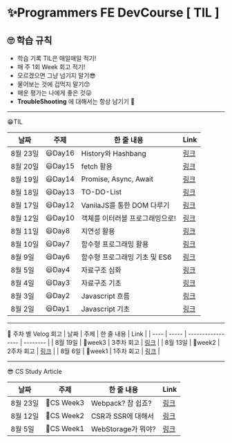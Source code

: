 # ✨Programmers FE DevCourse [ TIL ]

## 🙄 학습 규칙

- 학습 기록 TIL은 매일매일 적기!
- 매 주 1회 Week 회고 적기!
- 모르겠으면 그냥 넘기지 말기😎
- 물어보는 것에 겁먹지 말기😙
- 매운 평가는 나에게 좋은 것😛
- **TroubleShooting** 에 대해서는 항상 남기기 🤔

---

😁TIL

| 날짜     | 주제    | 한 줄 내용                      | Link                                                                      |
| -------- | ------- | ------------------------------- | ------------------------------------------------------------------------- |
| 8월 23일 | 😃Day16 | History와 Hashbang              | [링크](https://minsgy.notion.site/Day16-3383c676950b47b193478e9ae01a589f) |
| 8월 20일 | 😃Day15 | fetch 활용                      | [링크](https://minsgy.notion.site/Day15-7fb4370b236e472ea9a2dc00ec7df22a) |
| 8월 19일 | 😃Day14 | Promise, Async, Await           | [링크](https://minsgy.notion.site/Day14-fc1400983af44a048a974b3f95b566a0) |
| 8월 18일 | 😃Day13 | TO-DO-List                      | [링크](https://minsgy.notion.site/Day13-eb2c7594243d49a99ce1f939aa82aa81) |
| 8월 17일 | 😃Day12 | VanilaJS를 통한 DOM 다루기      | [링크](https://minsgy.notion.site/Day12-c12a08865bae4d9db9171eb54d000b11) |
| 8월 12일 | 😃Day10 | 객체를 이터러블 프로그래밍으로! | [링크](https://minsgy.notion.site/Day10-7870d6a8dc2c45c0b64a067a8f3709c8) |
| 8월 11일 | 😃Day8  | 지연성 활용                     | [링크](https://minsgy.notion.site/Day8-9f6a8b958f3d4411b9b7c9cbbf2ad348)  |
| 8월 10일 | 😃Day7  | 함수형 프로그래밍 활용          | [링크](https://minsgy.notion.site/Day7-63f13b5347ea4107b7a66b0913b4935c)  |
| 8월 9일  | 😃Day6  | 함수형 프로그래밍 기초 및 ES6   | [링크](https://minsgy.notion.site/Day6-173f7755287f4ea08a830f20d3f98445)  |
| 8월 5일  | 😃Day4  | 자료구조 심화                   | [링크](https://minsgy.notion.site/Day4-e588e7a50bb04ceb9dcc424de467ecc4)  |
| 8월 4일  | 😃Day3  | 자료구조 기초                   | [링크](https://minsgy.notion.site/Day1-ee60614570de462cbdc55aae5aeec964)  |
| 8월 3일  | 😃Day2  | Javascript 흐름                 | [링크](https://minsgy.notion.site/Day2-45fefd8784004ed08e4966bfc91bbcc8)  |
| 8월 2일  | 😃Day1  | Javascript 기초                 | [링크](https://minsgy.notion.site/Day3-682ee3d5a57e4860b7832ef136e117c3)  |

---

🤔 주차 별 Velog 회고
| 날짜 | 주제 | 한 줄 내용 | Link |
| ---- | ----- | ----------------- | -------- |
| 8월 19일 | 🥔week3 | 3주차 회고 | [링크](https://velog.io/@minsgy/week3-%EC%9D%B4-%ED%8C%A8%ED%84%B4%EC%9D%80-%EB%A7%B5%EB%8B%A8%EB%A7%B5%EB%8B%A8) |
| 8월 13일 | 🥔week2 | 2주차 회고 | [링크](https://velog.io/@minsgy/week2-FP%EB%9D%BC%EB%8A%94-%EC%8B%A0%EC%84%B8%EA%B3%84) |
| 8월 6일 | 🥔week1 | 1주차 회고 | [링크](https://velog.io/@minsgy/Week1-%EB%82%B4%EA%B0%80-%EA%B8%B0%EC%B4%88%EC%98%80%EB%8B%A4) |

---

😎 CS Study Article

| 날짜     | 주제       | 한 줄 내용         | Link                                                                                                 |
| -------- | ---------- | ------------------ | ---------------------------------------------------------------------------------------------------- |
| 8월 23일 | 🥰CS Week3 | Webpack? 참 쉽죠?  | [링크](https://velog.io/@minsgy/week3-%EC%9B%B9-%ED%8C%A9-%EC%B0%B8-%EC%89%BD%EC%A3%A0)              |
| 8월 12일 | 🥰CS Week2 | CSR과 SSR에 대해서 | [링크](https://velog.io/@minsgy/week2-CSR-vs-SSR-%EB%88%84%EA%B0%80-%EB%8D%94-%EC%A2%8B%EC%95%84)    |
| 8월 5일  | 🥰CS Week1 | WebStorage가 뭐야? | [링크](https://velog.io/@minsgy/Web-Storage-%EB%AC%B4%EC%97%87%EC%9D%84-%EC%A0%80%EC%9E%A5%ED%95%B4) |
